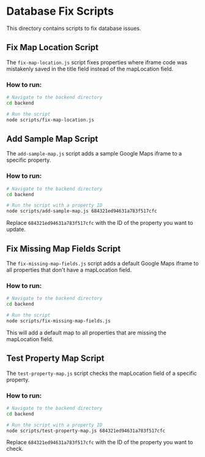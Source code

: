 # Database Fix Scripts

This directory contains scripts to fix database issues.

## Fix Map Location Script

The `fix-map-location.js` script fixes properties where iframe code was mistakenly saved in the title field instead of the mapLocation field.

### How to run:

```bash
# Navigate to the backend directory
cd backend

# Run the script
node scripts/fix-map-location.js
```

## Add Sample Map Script

The `add-sample-map.js` script adds a sample Google Maps iframe to a specific property.

### How to run:

```bash
# Navigate to the backend directory
cd backend

# Run the script with a property ID
node scripts/add-sample-map.js 684321ed94631a783f517cfc
```

Replace `684321ed94631a783f517cfc` with the ID of the property you want to update.

## Fix Missing Map Fields Script

The `fix-missing-map-fields.js` script adds a default Google Maps iframe to all properties that don't have a mapLocation field.

### How to run:

```bash
# Navigate to the backend directory
cd backend

# Run the script
node scripts/fix-missing-map-fields.js
```

This will add a default map to all properties that are missing the mapLocation field.

## Test Property Map Script

The `test-property-map.js` script checks the mapLocation field of a specific property.

### How to run:

```bash
# Navigate to the backend directory
cd backend

# Run the script with a property ID
node scripts/test-property-map.js 684321ed94631a783f517cfc
```

Replace `684321ed94631a783f517cfc` with the ID of the property you want to check.